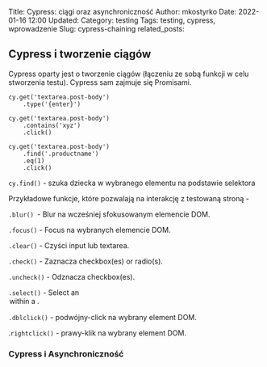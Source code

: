 Title: Cypress: ciągi oraz asynchroniczność
Author: mkostyrko
Date: 2022-01-16 12:00
Updated:
Category: testing
Tags: testing, cypress, wprowadzenie
Slug: cypress-chaining
related_posts:


## Cypress i tworzenie ciągów

Cypress oparty jest o tworzenie ciągów (łączeniu ze sobą funkcji w celu stworzenia testu). Cypress sam zajmuje się Promisami.

    cy.get('textarea.post-body')
        .type('{enter}')

    cy.get('textarea.post-body')
        .contains('xyz')
        .click()

    cy.get('textarea.post-body')
        .find('.productname')
        .eq(1)
        .click()

`cy.find()` - szuka dziecka w wybranego elementu na podstawie selektora


Przykładowe funkcje, które pozwalają na interakcję z testowaną stroną - 

`.blur() `- Blur na wcześniej sfokusowanym elemencie DOM.

`.focus()` - Focus na wybranych elemencie DOM.

`.clear()` -  Czyści input lub textarea.

`.check()` - Zaznacza checkbox(es) or radio(s).

`.uncheck()` - Odznacza checkbox(es).

`.select()` - Select an <option> within a <select>.

`.dblclick()` - podwójny-click na wybrany element DOM.

.`rightclick()` - prawy-klik na wybrany element DOM.


### Cypress i Asynchroniczność
